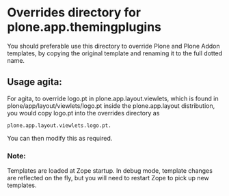 # Overrides directory for plone.app.themingplugins

You should preferable use this directory to override Plone and Plone Addon
templates, by copying the original template and renaming it to the full
dotted name.

## Usage agita:

For agita, to override logo.pt in plone.app.layout.viewlets, which is found
in plone/app/layout/viewlets/logo.pt inside the plone.app.layout distribution,
you would copy logo.pt into the overrides directory as

`plone.app.layout.viewlets.logo.pt.`

You can then modify this as required.

### Note:

Templates are loaded at Zope startup.
In debug mode, template changes are reflected on the fly, but you will need to
restart Zope to pick up new templates.
